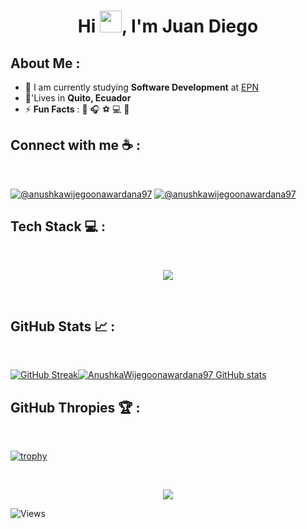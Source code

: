 
<h1 align="center"> Hi <img src="https://media.giphy.com/media/hvRJCLFzcasrR4ia7z/giphy.gif" width="35">, I'm Juan Diego </h1>

## About Me :

- 🏢 I am currently studying **Software Development** at [EPN](https://www.epn.edu.ec/)
- 🏡'Lives in **Quito, Ecuador**
- ⚡ **Fun Facts** : 🍔 🎧 ⚽ 💻 🚵

## Connect with me ☕ :

<br>

[![@anushkawijegoonawardana97](https://img.icons8.com/fluency/48/000000/instagram-new.png "@anushkawijegoonawardana97")](https://www.instagram.com/diego_crdova/) [![@anushkawijegoonawardana97](https://img.icons8.com/fluency/48/000000/linkedin.png "@anushkawijegoonawardana97")](https://www.linkedin.com/in/juan-diego-gualotu%C3%B1a-cordova-a93016296/)
<br>

## Tech Stack 💻 :

<br>
<p align="center">
  <a href="https://skillicons.dev">
    <img src="https://skillicons.dev/icons?i=git,github,html,css,js,java,idea,spring,postman,maven,gradle,mysql,mongodb,py,vscode,linux,bash" />
  </a>
</p>
<br>

## GitHub Stats 📈 :

<br>

[![GitHub Streak](https://github-readme-streak-stats.herokuapp.com?user=juandiego252&theme=algolia&date_format=M%20j%5B%2C%20Y%5D)](https://git.io/streak-stats)[![AnushkaWijegoonawardana97 GitHub stats](https://github-readme-stats.vercel.app/api?username=juandiego252&theme=algolia)](https://github.com/AnushkaWijegoonawardana97/github-readme-stats)
<br>

## GitHub Thropies 🏆 :

<br>

[![trophy](https://github-profile-trophy.vercel.app/?username=juandiego252)](https://github.com/AnushkaWijegoonawardana97/github-profile-trophy)

<br>
<p align="center">
<img  src="https://github-readme-stats.vercel.app/api/top-langs/?username=juandiego252&layout=compact"/>
</p>

![Views](https://komarev.com/ghpvc/?username=juandiego252&color=green)

